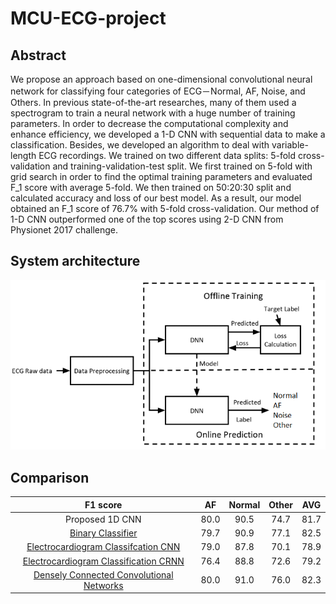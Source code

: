 # MCU-ECG-project
## Abstract
We propose an approach based on one-dimensional convolutional neural network for classifying four categories of ECG－Normal, AF, Noise, and Others. In previous state-of-the-art researches, many of them used a spectrogram to train a neural network with a huge number of training parameters. In order to decrease the computational complexity and enhance efficiency, we developed a 1-D CNN with sequential data to make a classification. Besides, we developed an algorithm to deal with variable-length ECG recordings. We trained on two different data splits: 5-fold cross-validation and training-validation-test split. We first trained on 5-fold with grid search in order to find the optimal training parameters and evaluated F_1 score with average 5-fold. We then trained on 50:20:30 split and calculated accuracy and loss of our best model. As a result, our model obtained an F_1 score of 76.7% with 5-fold cross-validation. Our method of 1-D CNN outperformed one of the top scores using 2-D CNN from Physionet 2017 challenge.
## System architecture
![](system%20architecture.png)
## Comparison
| F1 score | AF |	Normal | Other | AVG |
| :---: | :---: | :---: | :---: | :---: |
| Proposed 1D CNN | 80.0 | 90.5 | 74.7 | 81.7 |
| [Binary Classifier](http://www.cinc.org/archives/2017/pdf/173-154.pdf) | 79.7  | 90.9 | 77.1 | 82.5 |
| [Electrocardiogram Classifcation CNN](http://www.cinc.org/archives/2017/pdf/070-060.pdf) | 79.0  | 87.8 | 70.1 | 78.9 |
| [Electrocardiogram Classification CRNN](http://www.cinc.org/archives/2017/pdf/070-060.pdf) | 76.4  | 88.8 | 72.6 | 79.2 |
| [Densely Connected Convolutional Networks](http://www.cinc.org/archives/2017/pdf/160-246.pdf) | 80.0  | 91.0 | 76.0 | 82.3 |
